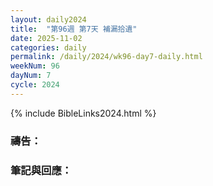 ```yaml
---
layout: daily2024
title:  "第96週 第7天 補漏拾遺"
date: 2025-11-02
categories: daily
permalink: /daily/2024/wk96-day7-daily.html
weekNum: 96
dayNum: 7
cycle: 2024
---
```


{% include BibleLinks2024.html %}

### 禱告：

### 筆記與回應：
